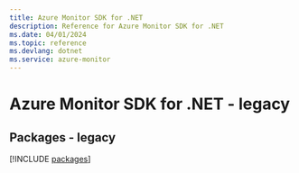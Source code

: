 ```yaml
---
title: Azure Monitor SDK for .NET
description: Reference for Azure Monitor SDK for .NET
ms.date: 04/01/2024
ms.topic: reference
ms.devlang: dotnet
ms.service: azure-monitor
---
```

# Azure Monitor SDK for .NET - legacy
## Packages - legacy
[!INCLUDE [packages](monitor-index.md)]